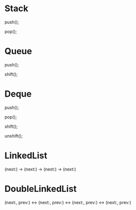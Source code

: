 # Stack

push();

pop();

# Queue

push();

shift();

# Deque

push();

pop();

shift();

unshift();

# LinkedList

(next:) -> (next:) -> (next:) -> (next:)

# DoubleLinkedList

(next:, prev:) <-> (next:, prev:) <-> (next:, prev:) <-> (next:, prev:)





